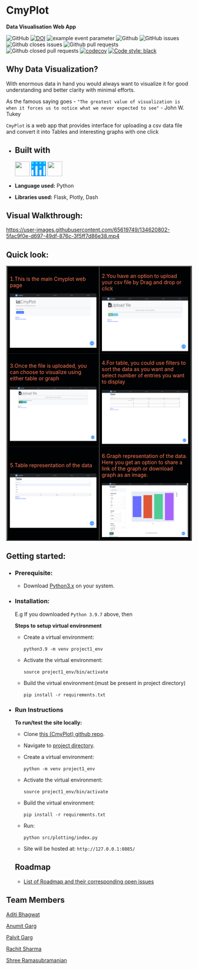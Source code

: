 # CmyPlot  
**Data Visualisation Web App** 


![GitHub](https://img.shields.io/github/license/ShreeSub/CmyPlot)
[![DOI](https://zenodo.org/badge/DOI/10.5281/zenodo.5634725.svg)](https://doi.org/10.5281/zenodo.5634725)
![example event parameter](https://github.com/bradley-erickson/project1/actions/workflows/python-app.yml/badge.svg?event=push)
![Github](https://img.shields.io/badge/language-python-red.svg)
![GitHub issues](https://img.shields.io/github/issues-raw/ShreeSub/CmyPlot)
![Github closes issues](https://img.shields.io/github/issues-closed-raw/ShreeSub/CmyPlot)
![Github pull requests](https://img.shields.io/github/issues-pr/ShreeSub/CmyPlot)
![Github closed pull requests](https://img.shields.io/github/issues-pr-closed/ShreeSub/CmyPlot)
[![codecov](https://codecov.io/gh/ShreeSub/CmyPlot/branch/main/graph/badge.svg?token=R0VY8JQO96)](https://codecov.io/gh/ShreeSub/CmyPlot)
[![Code style: black](https://img.shields.io/badge/code%20style-black-000000.svg)](https://github.com/psf/black)

## Why Data Visualization?

With enormous data in hand you would always want to visualize it for good understanding and better clarity with minimal efforts. 

As the famous saying goes - `"The greatest value of visualization is when it forces us to notice what we never expected to see"` - John W. Tukey

`CmyPlot` is a web app that provides interface for uploading a csv data file and convert it into Tables and interesting graphs with one click

- ## Built with

  <img src="https://cdn.jsdelivr.net/gh/devicons/devicon/icons/python/python-original.svg" width="40" height="40" />
  <img src="docs/images/custom_icons/plotly_icon.png" width="40" height="40"/>
  <img src = "https://cdn.jsdelivr.net/gh/devicons/devicon/icons/flask/flask-original.svg" width="40" height="40"/>

- **Language used:** Python
- **Libraries used:** Flask, Plotly, Dash
## Visual Walkthrough:
https://user-images.githubusercontent.com/65619749/134620802-5fac9f0e-d697-49df-876c-3f5ff7d86e38.mp4

## Quick look:

<table border="2" bordercolorlight="#b9dcff" bordercolordark="#006fdd">

  <tr style="background: #010203 ">
    <td valign="left"> 
      <p style="color: #FF7A59"> 1.This is the main Cmyplot web page 
      </p>
      <a href="./docs/images/home_page_updated.png"> 
        <img src="./docs/images/home_page_updated.png" >      
      </a>
    </td>
    <td valign="left"> 
      <p style="color: #FF7A59"> 2.You have an option to upload your csv file 
        by Drag and drop or click
      </p>
      <a href="./docs/images/pre_upload_updated.png">
        <img src="./docs/images/pre_upload_updated.png"> 
      </a>
    </td>
  </tr>
  
  <tr style="background: #010203;"> 
    <td valign="left">
      <p style="color: #FF7A59"> 3.Once the file is uploaded, you can choose
         to visualize using either table or graph
      </p>  
      <a href="./docs/images/post_upload_updated.png">
        <img src="./docs/images/post_upload_updated.png">    
      </a>
    </td>
    <td valign="left"> 
      <p style="color: #FF7A59"> 4.For table, you could use 
      filters to sort the data as you want and select number of entries you want to display
      </p>
      <a href="./docs/images/table_updated.png">
        <img src="./docs/images/table_updated.png">          
      </a>
    </td>

  </tr> 
  
  <tr style="background: #010203;"> 
    <td valign="left">
     <p style="color: #FF7A59"> 5.Table representation of the data
      </p>
     <a href="./docs/images/table_filtered_updated.png">
        <img src="./docs/images/table_filtered_updated.png"> 
      </a> 
    </td> 
    <td valign="left">
     <p style="color: #FF7A59"> 6.Graph representation of the data. Here you get an option to share a link of the graph or download graph as an image.
      </p>
     <a href="./docs/images/graph_filled_updated.png">
        <img src="./docs/images/graph_filled_updated.png"> 
      </a> 
    </td> 
  </tr> 

  <!-- <tr style="background: #010203;"> 
    <td valign = "center">
      <a href="./docs/images/graph_filled.png">
        <img src="./docs/images/graph_filled.png"> 
      </a>
    </td>
    
  </tr>  -->
 </table>
   
## Getting started:

  - ### Prerequisite:
      - Download [Python3.x](https://www.python.org/downloads/) on your system.

   - ### Installation:
      E.g If you downloaded `Python 3.9.7` above, then

      **Steps to setup virtual environment**
     - Create a virtual environment:

        `python3.9 -m venv project1_env`
    
     - Activate the virtual environment: 

        `source project1_env/bin/activate`
    
     - Build the virtual environment:(must be present in project directory)

        `pip install -r requirements.txt`

  - ### Run Instructions

     **To run/test the site locally:**

     - Clone [this (CmyPlot) github repo](https://github.com/bradley-erickson/CmyPlot).

     - Navigate to [project directory](./).

     - Create a virtual environment:

        `python -m venv project1_env`
    
     - Activate the virtual environment: 

        `source project1_env/bin/activate`
    
     - Build the virtual environment:

        `pip install -r requirements.txt`
  
     - Run:
     
        `python src/plotting/index.py`

     - Site will be hosted at:
       `http://127.0.0.1:8085/`

     ## Roadmap
       - [List of Roadmap and their corresponding open issues](https://github.com/bradley-erickson/CmyPlot/issues/48)

## Team Members
[Aditi Bhagwat](https://github.com/aditi12200)

[Anumit Garg](https://github.com/anumitgarg)

[Palvit Garg](https://github.com/palvitgarg99)

[Rachit Sharma](https://github.com/elric97)

[Shree Ramasubramanian](https://github.com/ShreeSub)


